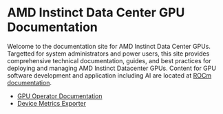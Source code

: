 # AMD Instinct Data Center GPU Documentation

Welcome to the documentation site for AMD Instinct Data Center GPUs. Targetted for system administrators and power users, this site provides comprehensive technical documentation, guides, and best practices for deploying and managing AMD Instinct Datacenter GPUs. Content for GPU software development and application including AI are located at [ROCm documentation](https://rocm.docs.amd.com).

- [GPU Operator Documentation](https://dcgpu.docs.amd.com/projects/gpu-operator/en/latest/)
- [Device Metrics Exporter](https://dcgpu.docs.amd.com/projects/device-metrics-exporter/en/latest/)
